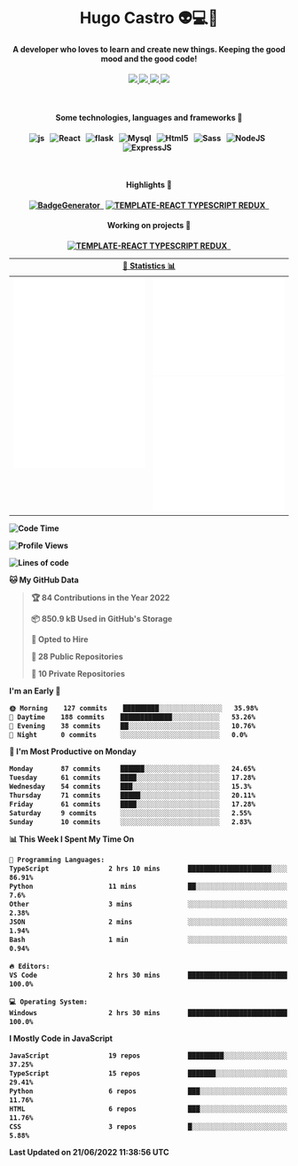 <h1 align="center">Hugo Castro 👽💻🌌</h1>
<h4 align="center">A developer who loves to learn and create new things. Keeping the good mood and the good code!<h4/>
<p align="center">
		<a href="https://stackoverflow.com/users/11444549/hugo">
		<img src="https://img.shields.io/badge/-Stackoverflow-79db75?style=for-the-badge&logo=Stackoverflow&logoColor=white" />
	</a>
		<a href="https://api.whatsapp.com/send?phone=5532988940411text=Oii, vim pelo github!">
		<img src="https://img.shields.io/badge/WHATSAPP-79db75.svg?&style=for-the-badge&logo=whatsapp&logoColor=white" />
	</a>
		<a href="mailto:hugocastrohc@outlook.com">
		<img src="https://img.shields.io/badge/email-79db75.svg?&style=for-the-badge&logo=protonmail&logoColor=white" />
	<a href="https://open.spotify.com/user/22uat6ppbmvcvyia5me7tdmci">
		<img src="https://img.shields.io/badge/spotify-79db75.svg?&style=for-the-badge&logo=spotify&logoColor=white" />
	</a>
</p>

<br>

<h4 align="center"> Some technologies, languages and frameworks 🚀<h4/>
<p align="center">
	<img src="https://img.shields.io/badge/javascript-79db75.svg?&style=for-the-badge&logo=javascript&logoColor=white" alt="js" />&nbsp;&nbsp;
	<img src="https://img.shields.io/badge/-React-79db75?style=for-the-badge&logo=react&logoColor=white" alt="React" />&nbsp;&nbsp;
	<img src="https://img.shields.io/badge/flask-79db75.svg?&style=for-the-badge&logo=flask&logoColor=white" alt="flask" />&nbsp;&nbsp;
	<img src="https://img.shields.io/badge/mysql-79db75.svg?style=for-the-badge&logo=mysql&logoColor=white" alt="Mysql" />&nbsp;&nbsp;
	<img src="https://img.shields.io/badge/html5-79db75.svg?style=for-the-badge&logo=html5&logoColor=white" alt="Html5" />&nbsp;&nbsp;
	<img src="https://img.shields.io/badge/sass-79db75.svg?style=for-the-badge&logo=sass&logoColor=white" alt="Sass" />&nbsp;&nbsp;
	<img src="https://img.shields.io/badge/node.js-79db75.svg?style=for-the-badge&" alt="NodeJS" />&nbsp;&nbsp;
	<img src="https://img.shields.io/badge/express.js-79db75.svg?style=for-the-badge&" alt="ExpressJS" />&nbsp;&nbsp;
	

</p>

<br>
<h4 align="center"> Highlights 🔆<h4/>
<p align="center">
	  <a text-decoration="none" href="https://pypi.org/project/BadgeGenerator"><img src="https://img.shields.io/badge/BadgeGenerator-79db75.svg?style=for-the-badge&logo=pythonfor-the-badge&logo=django" alt="BadgeGenerator" />&nbsp;&nbsp;<a/>
	<a text-decoration="none" href="https://www.npmjs.com/package/cra-template-typescript-redux-react"><img src="https://img.shields.io/badge/template%20React%20typescript%20redux-79db75.svg?style=for-the-badge" alt="TEMPLATE-REACT TYPESCRIPT REDUX" />&nbsp;&nbsp;<a/>
</p>
<h4 align="center"> Working on projects 🔨<h4/>
	
<p align="center">
		<a text-decoration="none" href="https://www.npmjs.com/package/cra-template-typescript-redux-react"><img src="https://img.shields.io/badge/template%20React%20typescript%20redux-79db75.svg?style=for-the-badge" alt="TEMPLATE-REACT TYPESCRIPT REDUX" />&nbsp;&nbsp;<a/>
</p>

<table>
	<tr>
	    <th colspan="2" align="center">
	      <a href="" >🧩 Statistics 📊 </a>
	    </th>
	</tr>
	<tr>
	    <th valign="top" width="600"><img src="https://github.com/HugoCastroBR/HugoCastroBR/blob/master/Isometric.svg"  /></th>
	    <th width="600"><img src="https://github.com/HugoCastroBR/HugoCastroBR/blob/master/metrics.plugin.habits.svg"  />
		<img src="https://github.com/HugoCastroBR/HugoCastroBR/blob/master/metrics.plugin.activity.svg"  />
	    </th>
  	</tr>
	
<table/>

<!--START_SECTION:waka-->
![Code Time](http://img.shields.io/badge/Code%20Time-713%20hrs%2039%20mins-blue)

![Profile Views](http://img.shields.io/badge/Profile%20Views-1-blue)

![Lines of code](https://img.shields.io/badge/From%20Hello%20World%20I%27ve%20Written-418%20Thousand%20lines%20of%20code-blue)

**🐱 My GitHub Data** 

> 🏆 84 Contributions in the Year 2022
 > 
> 📦 850.9 kB Used in GitHub's Storage 
 > 
> 💼 Opted to Hire
 > 
> 📜 28 Public Repositories 
 > 
> 🔑 10 Private Repositories  
 > 
**I'm an Early 🐤** 

```text
🌞 Morning    127 commits    █████████░░░░░░░░░░░░░░░░   35.98% 
🌆 Daytime    188 commits    █████████████░░░░░░░░░░░░   53.26% 
🌃 Evening    38 commits     ██░░░░░░░░░░░░░░░░░░░░░░░   10.76% 
🌙 Night      0 commits      ░░░░░░░░░░░░░░░░░░░░░░░░░   0.0%

```
📅 **I'm Most Productive on Monday** 

```text
Monday       87 commits     ██████░░░░░░░░░░░░░░░░░░░   24.65% 
Tuesday      61 commits     ████░░░░░░░░░░░░░░░░░░░░░   17.28% 
Wednesday    54 commits     ███░░░░░░░░░░░░░░░░░░░░░░   15.3% 
Thursday     71 commits     █████░░░░░░░░░░░░░░░░░░░░   20.11% 
Friday       61 commits     ████░░░░░░░░░░░░░░░░░░░░░   17.28% 
Saturday     9 commits      ░░░░░░░░░░░░░░░░░░░░░░░░░   2.55% 
Sunday       10 commits     ░░░░░░░░░░░░░░░░░░░░░░░░░   2.83%

```


📊 **This Week I Spent My Time On** 

```text
💬 Programming Languages: 
TypeScript               2 hrs 10 mins       █████████████████████░░░░   86.91% 
Python                   11 mins             ██░░░░░░░░░░░░░░░░░░░░░░░   7.6% 
Other                    3 mins              ░░░░░░░░░░░░░░░░░░░░░░░░░   2.38% 
JSON                     2 mins              ░░░░░░░░░░░░░░░░░░░░░░░░░   1.94% 
Bash                     1 min               ░░░░░░░░░░░░░░░░░░░░░░░░░   0.94%

🔥 Editors: 
VS Code                  2 hrs 30 mins       █████████████████████████   100.0%

💻 Operating System: 
Windows                  2 hrs 30 mins       █████████████████████████   100.0%

```

**I Mostly Code in JavaScript** 

```text
JavaScript               19 repos            █████████░░░░░░░░░░░░░░░░   37.25% 
TypeScript               15 repos            ███████░░░░░░░░░░░░░░░░░░   29.41% 
Python                   6 repos             ███░░░░░░░░░░░░░░░░░░░░░░   11.76% 
HTML                     6 repos             ███░░░░░░░░░░░░░░░░░░░░░░   11.76% 
CSS                      3 repos             █░░░░░░░░░░░░░░░░░░░░░░░░   5.88%

```



 Last Updated on 21/06/2022 11:38:56 UTC
<!--END_SECTION:waka-->


